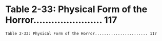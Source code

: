 # Table 2-33: Physical Form of the Horror....................... 117

```
Table 2-33: Physical Form of the Horror....................... 117

```
